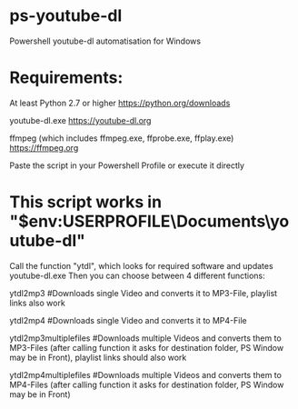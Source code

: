 # ps-youtube-dl
Powershell youtube-dl automatisation for Windows

# Requirements:

At least Python 2.7 or higher                                      https://python.org/downloads

youtube-dl.exe                                                     https://youtube-dl.org

ffmpeg (which includes ffmpeg.exe, ffprobe.exe, ffplay.exe)        https://ffmpeg.org

Paste the script in your Powershell Profile or execute it directly
# This script works in "$env:USERPROFILE\Documents\youtube-dl"

Call the function "ytdl", which looks for required software and updates youtube-dl.exe
Then you can choose between 4 different functions:

ytdl2mp3               #Downloads single Video and converts it to MP3-File, playlist links also work
 
ytdl2mp4               #Downloads single Video and converts it to MP4-File
  
ytdl2mp3multiplefiles  #Downloads multiple Videos and converts them to MP3-Files (after calling function it asks for destination folder, PS Window may be in Front), playlist                             links should also work
  
ytdl2mp4multiplefiles  #Downloads multiple Videos and converts them to MP4-Files (after calling function it asks for destination folder, PS Window may be in Front)
